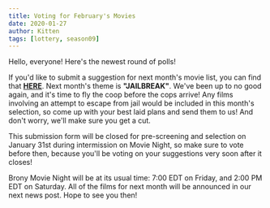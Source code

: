 ```yaml
---
title: Voting for February's Movies
date: 2020-01-27
author: Kitten
tags: [lottery, season09]
---
```


Hello, everyone!  Here's the newest round of polls!

If you'd like to submit a suggestion for next month's movie list, you can find that **[HERE][lotto]**. Next month's theme is **"JAILBREAK"**.  We've been up to no good again, and it's time to fly the coop before the cops arrive!  Any films involving an attempt to escape from jail would be included in this month's selection, so come up with your best laid plans and send them to us!  And don't worry, we'll make sure you get a cut.

This submission form will be closed for pre-screening and selection on January 31st during intermission on Movie Night, so make sure to vote before then, because you'll be voting on your suggestions very soon after it closes!

Brony Movie Night will be at its usual time: 7:00 EDT on Friday, and 2:00 PM EDT on Saturday.  All of the films for next month will be announced in our next news post.  Hope to see you then!

[lotto]: https://docs.google.com/forms/d/e/1FAIpQLSc9Z3z8BkWxjThYB_u79laJNpcbWpg_zO-iqWppEls83iOTHQ/viewform
